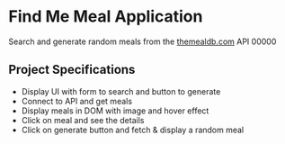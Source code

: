 # Find Me Meal Application

Search and generate random meals from the [themealdb.com](https://www.themealdb.com) API 00000

## Project Specifications

- Display UI with form to search and button to generate
- Connect to API and get meals
- Display meals in DOM with image and hover effect
- Click on meal and see the details
- Click on generate button and fetch & display a random meal
